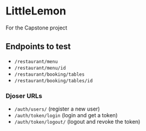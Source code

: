 # LittleLemon

For the Capstone project

## Endpoints to test

- `/restaurant/menu`
- `/restaurant/menu/id`
- `/restaurant/booking/tables`
- `/restaurant/booking/tables/id`

### Djoser URLs

- `/auth/users/` (register a new user)
- `/auth/token/login` (login and get a token)
- `/auth/token/logout/` (logout and revoke the token)
